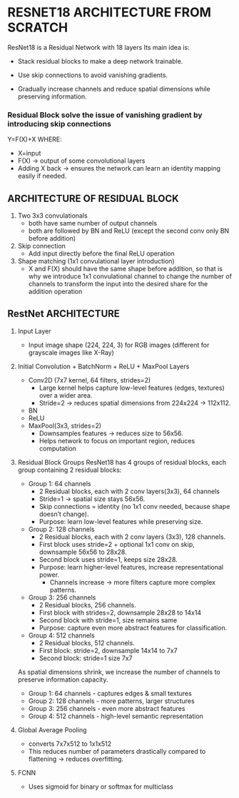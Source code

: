 # RESNET18 ARCHITECTURE FROM SCRATCH
ResNet18 is a Residual Network with 18 layers
Its main idea is:

- Stack residual blocks to make a deep network trainable.

- Use skip connections to avoid vanishing gradients.

- Gradually increase channels and reduce spatial dimensions while preserving information.

### Residual Block solve the issue of vanishing gradient by introducing skip connections
Y=F(X)+X
WHERE:
- X=input
- F(X) → output of some convolutional layers
- Adding X back → ensures the network can learn an identity mapping easily if needed.

## ARCHITECTURE OF RESIDUAL BLOCK
1. Two 3x3 convulationals
   - both have same number of output channels
   - both are followed by BN and ReLU (except the second conv only BN before addition)
2. Skip connection
   - Add input directly before the final ReLU operation
3. Shape matching (1x1 convulational layer introduction)
   - X and F(X) should have the same shape before addition, so that is why we introduce 1x1 convulational channel to change the number of channels to      transform the input into the desired share for the addition operation
  

## RestNet ARCHITECTURE
1. Input Layer
   - Input image shape (224, 224, 3) for RGB images (different for grayscale images like X-Ray)

2. Initial Convolution + BatchNorm + ReLU + MaxPool
   Layers
   - Conv2D (7x7 kernel, 64 filters, strides=2)
      - Large kernel helps capture low-level features (edges, textures) over a wider area.
      - Stride=2 → reduces spatial dimensions from 224x224 → 112x112.
   - BN
   - ReLU
   - MaxPool(3x3, strides=2)
     - Downsamples features → reduces size to 56x56.
     - Helps network to focus on important region, reduces computation

3. Residual Block Groups
   ResNet18 has 4 groups of residual blocks, each group containing 2 residual blocks:

   - Group 1: 64 channels
     - 2 Residual blocks, each with 2 conv layers(3x3), 64 channels
     - Stride=1 → spatial size stays 56x56.
     - Skip connections = identity (no 1x1 conv needed, because shape doesn’t change).
     - Purpose: learn low-level features while preserving size.
   - Group 2: 128 channels
     - 2 Residual blocks, each with 2 conv layers (3x3), 128 channels.
     - First block uses stride=2 + optional 1x1 conv on skip, downsample 56x56 to 28x28.
     - Second block uses stride=1, keeps size 28x28.
     - Purpose: learn higher-level features, increase representational power.
       - Channels increase → more filters capture more complex patterns.
    - Group 3: 256 channels
      - 2 Residual blocks, 256 channels.
      - First block with strides=2, downsample 28x28 to 14x14
      - Second block with stride=1, size remains same
      - Purpose: capture even more abstract features for classification.
    - Group 4: 512 channels
      - 2 Residual blocks, 512 channels.
      - First block: stride=2, downsample 14x14 to 7x7
      - Second block: stride=1 size 7x7
    
    As spatial dimensions shrink, we increase the number of channels to preserve information capacity.

   - Group 1: 64 channels - captures edges & small textures
   - Group 2: 128 channels - more patterns, larger structures
   - Group 3: 256 channels - even more abstract features
   - Group 4: 512 channels - high-level semantic representation

5. Global Average Pooling
   - converts 7x7x512 to 1x1x512
   - This reduces number of parameters drastically compared to flattening → reduces overfitting.

6. FCNN
   - Uses sigmoid for binary or softmax for multiclass
